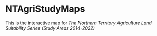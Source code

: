 # NTAgriStudyMaps

This is the interactive map for _The Northern Territory Agriculture Land Suitability Series (Study Areas 2014-2022)_